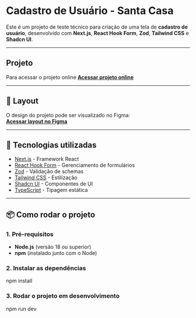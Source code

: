 # Cadastro de Usuário - Santa Casa

Este é um projeto de teste técnico para criação de uma tela de **cadastro de usuário**, desenvolvido com **Next.js**, **React Hook Form**, **Zod**, **Tailwind CSS** e **Shadcn UI**.

---

## Projeto
Para acessar o projeto online
[**Acessar projeto online**](https://user-registration-sc.netlify.app)

---

## 🎨 Layout
O design do projeto pode ser visualizado no Figma:  
[**Acessar layout no Figma**](https://www.figma.com/design/vVuWTaTEYzzR4Ec9K6sZHH/SantaCasaV1?m=auto&t=ZdjeLwMW11Oxe0tA-1)

---

## 🚀 Tecnologias utilizadas
- [Next.js](https://nextjs.org/) - Framework React
- [React Hook Form](https://react-hook-form.com/) - Gerenciamento de formulários
- [Zod](https://zod.dev/) - Validação de schemas
- [Tailwind CSS](https://tailwindcss.com/) - Estilização
- [Shadcn UI](https://ui.shadcn.com/) - Componentes de UI
- [TypeScript](https://www.typescriptlang.org/) - Tipagem estática

---

## 📦 Como rodar o projeto

### **1. Pré-requisitos**
- **Node.js** (versão 18 ou superior)
- **npm** (instalado junto com o Node)

### **2. Instalar as dependências**
npm install

### **3. Rodar o projeto em desenvolvimento**
npm run dev
